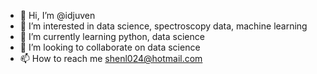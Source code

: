- 👋 Hi, I’m @idjuven
- 👀 I’m interested in data science, spectroscopy data, machine learning
- 🌱 I’m currently learning python, data science
- 💞️ I’m looking to collaborate on data science
- 📫 How to reach me shenl024@hotmail.com

<!---
idjuven/idjuven is a ✨ special ✨ repository because its `README.md` (this file) appears on your GitHub profile.
You can click the Preview link to take a look at your changes.
--->
